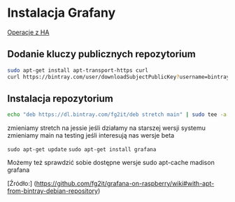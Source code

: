 # Instalacja Grafany

[Operacje z HA](../master/info/screenshots/grafana.png)

## Dodanie kluczy publicznych repozytorium

```bash
sudo apt-get install apt-transport-https curl
curl https://bintray.com/user/downloadSubjectPublicKey?username=bintray | sudo apt-key add -
```

## Instalacja repozytorium

```bash
echo "deb https://dl.bintray.com/fg2it/deb stretch main" | sudo tee -a /etc/apt/sources.list.d/grafana.list
```

zmieniamy stretch na jessie jeśli działamy na starszej wersji systemu
zmieniamy main na testing jeśli interesują nas wersje beta

`sudo apt-get update`
`sudo apt-get install grafana`

Możemy też sprawdzić sobie dostępne wersje sudo apt-cache madison grafana

[Źródło:] (https://github.com/fg2it/grafana-on-raspberry/wiki#with-apt-from-bintray-debian-repository)
